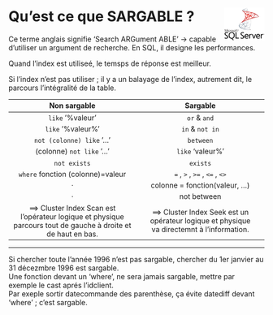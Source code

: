 # **Qu’est ce que SARGABLE ?**<a href="../../"> <img src="../../assets/Microsoft_SQL_Server.svg" alt="SQL Server" align="right" height="64px"> </a>
Ce terme anglais signifie ‘Search ARGument ABLE’ → capable d’utiliser un argument de recherche. En SQL, il designe les performances.

Quand l’index est utiliseé, le temsps de réponse est meilleur.

Si l’index n’est pas utiliser ; il y a un balayage de l’index, autrement dit, le parcours l’intégralité de la table.

Non sargable | Sargable
:-:|:-:
`like` ’%valeur’ | `or` & `and`
`like` ’%valeur%’ | `in` & `not in`
`not (colonne) like` ’…’ | `between`
(colonne) `not like` ’…’ | `like` ‘valeur%’
`not exists` | `exists`
`where` fonction (colonne)=valeur | `=` , `>` , `>=` , `<=` , `<>`
· | colonne = fonction(valeur, …)
· | not between
⟹ Cluster Index Scan est l’opérateur logique et physique<br>parcours tout de gauche à droite et de haut en bas. | ⟹ Cluster Index Seek est un opérateur logique et physique<br>va directemnt à l’information.
___
Si chercher toute l’année 1996 n’est pas sargable, chercher du 1er janvier au 31 décezmbre 1996 est sargable.  
Une fonction devant un ‘where’, ne sera jamais sargable, mettre par exemple le cast aprés l’idclient.  
Par exeple sortir datecommande des parenthèse, ça évite datediff devant ‘where’ ; c’est sargable.